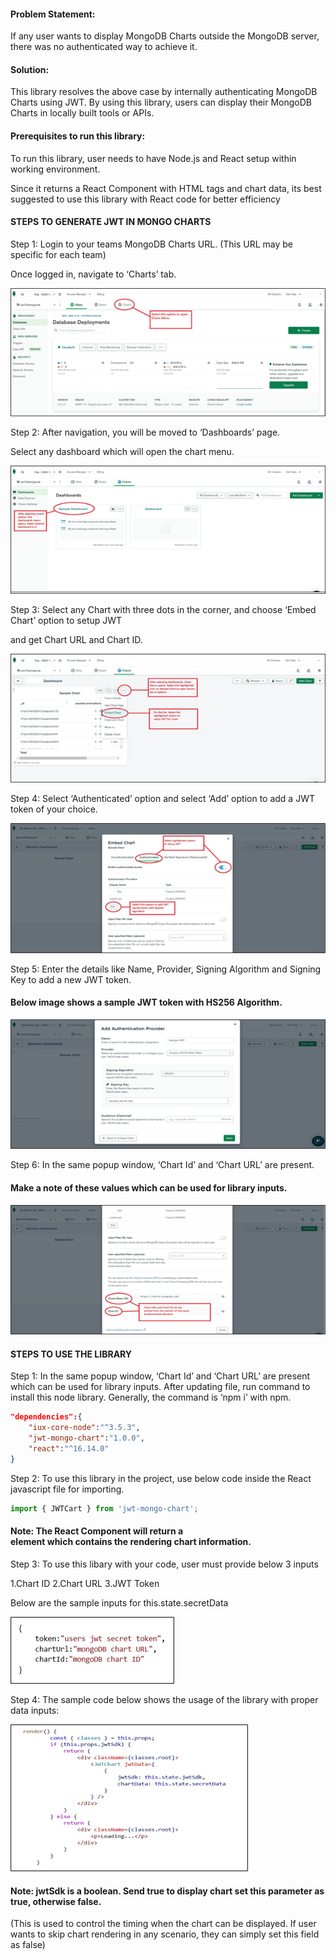 #### Problem Statement:
If any user wants to display MongoDB Charts outside the MongoDB server, there was no authenticated way to achieve it.

#### Solution:
This library resolves the above case by internally authenticating MongoDB Charts using JWT. By using this library, users can display their MongoDB Charts in locally built tools or APIs.

#### Prerequisites to run this library:

To run this library, user needs to have Node.js and React setup within working environment. 

Since it returns a React Component with HTML tags and chart data, its best suggested to use this library with React code for better efficiency 

#### STEPS TO GENERATE JWT IN MONGO CHARTS
Step 1: Login to your teams MongoDB Charts URL. (This URL may be specific for each team)

Once logged in, navigate to ‘Charts’ tab. 

![chartImage](./.gitlabDocs/chartSample.jpg)

Step 2: After navigation, you will be moved to ‘Dashboards’ page. 

Select any dashboard which will open the chart menu.

![dashboardImage](./.gitlabDocs/dashboard.png)

Step 3: Select any Chart with three dots in the corner, and choose ‘Embed Chart’ option to setup JWT 

and get Chart URL and Chart ID.

![embed](./.gitlabDocs/embedImage.png)

Step 4: Select ‘Authenticated’ option and select ‘Add’ option to add a JWT token of your choice.

![Authentication](./.gitlabDocs/Authentication.png)

Step 5: Enter the details like Name, Provider, Signing Algorithm and Signing Key to add a new JWT token.

#### Below image shows a sample JWT token with HS256 Algorithm.

![JWT](./.gitlabDocs/JWT.png)

Step 6: In the same popup window, ‘Chart Id’ and ‘Chart URL’ are present. 

#### Make a note of these values which can be used for library inputs.

![ChartIdUrl](./.gitlabDocs/ChartIdUrl.png)




#### STEPS TO USE THE LIBRARY​
Step 1: In the same popup window, ‘Chart Id’ and ‘Chart URL’ are present which can be used for library inputs.
After updating file, run command to install this node library. Generally, the command is ‘npm i’ with npm.
```json
"dependencies":{
    "iux-core-node":"^3.5.3",
    "jwt-mongo-chart":"1.0.0",
    "react":"^16.14.0"
}
```
Step 2: To use this library in the project, use below code inside the React javascript file for importing.
```js
import { JWTCart } from 'jwt-mongo-chart';
```
#### Note: The React Component will return a <div> element which contains the rendering chart information.

Step 3: To use this libary with your code, user must provide below 3 inputs

1.Chart ID
2.Chart URL
3.JWT Token

Below are the sample inputs for this.state.secretData
    
![JWTJson](./.gitlabDocs/JWTJson.png)    
    
Step 4: The sample code below shows the usage of the library with proper data inputs:
    
![react](./.gitlabDocs/react.png)       

#### Note: jwtSdk is a boolean. Send true to display chart set this parameter as true, otherwise false.

(This is used to control the timing when the chart can be displayed. If user wants to skip chart rendering in any scenario, they can simply set this field as false)

